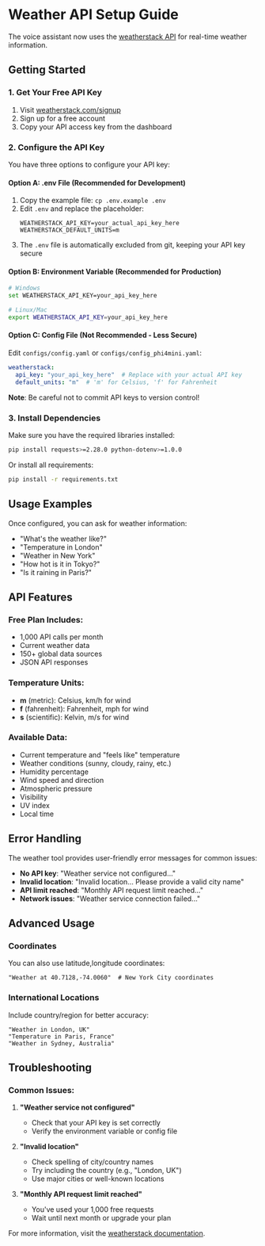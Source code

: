 # Weather API Setup Guide

The voice assistant now uses the [weatherstack API](https://weatherstack.com/documentation) for real-time weather information.

## Getting Started

### 1. Get Your Free API Key

1. Visit [weatherstack.com/signup](https://weatherstack.com/signup)
2. Sign up for a free account
3. Copy your API access key from the dashboard

### 2. Configure the API Key

You have three options to configure your API key:

#### Option A: .env File (Recommended for Development)
1. Copy the example file: `cp .env.example .env`
2. Edit `.env` and replace the placeholder:
   ```
   WEATHERSTACK_API_KEY=your_actual_api_key_here
   WEATHERSTACK_DEFAULT_UNITS=m
   ```
3. The `.env` file is automatically excluded from git, keeping your API key secure

#### Option B: Environment Variable (Recommended for Production)
```bash
# Windows
set WEATHERSTACK_API_KEY=your_api_key_here

# Linux/Mac
export WEATHERSTACK_API_KEY=your_api_key_here
```

#### Option C: Config File (Not Recommended - Less Secure)
Edit `configs/config.yaml` or `configs/config_phi4mini.yaml`:
```yaml
weatherstack:
  api_key: "your_api_key_here"  # Replace with your actual API key
  default_units: "m"  # 'm' for Celsius, 'f' for Fahrenheit
```
**Note**: Be careful not to commit API keys to version control!

### 3. Install Dependencies

Make sure you have the required libraries installed:
```bash
pip install requests>=2.28.0 python-dotenv>=1.0.0
```

Or install all requirements:
```bash
pip install -r requirements.txt
```

## Usage Examples

Once configured, you can ask for weather information:

- "What's the weather like?"
- "Temperature in London"
- "Weather in New York"
- "How hot is it in Tokyo?"
- "Is it raining in Paris?"

## API Features

### Free Plan Includes:
- 1,000 API calls per month
- Current weather data
- 150+ global data sources
- JSON API responses

### Temperature Units:
- **m** (metric): Celsius, km/h for wind
- **f** (fahrenheit): Fahrenheit, mph for wind  
- **s** (scientific): Kelvin, m/s for wind

### Available Data:
- Current temperature and "feels like" temperature
- Weather conditions (sunny, cloudy, rainy, etc.)
- Humidity percentage
- Wind speed and direction
- Atmospheric pressure
- Visibility
- UV index
- Local time

## Error Handling

The weather tool provides user-friendly error messages for common issues:

- **No API key**: "Weather service not configured..."
- **Invalid location**: "Invalid location... Please provide a valid city name"
- **API limit reached**: "Monthly API request limit reached..."
- **Network issues**: "Weather service connection failed..."

## Advanced Usage

### Coordinates
You can also use latitude,longitude coordinates:
```
"Weather at 40.7128,-74.0060"  # New York City coordinates
```

### International Locations
Include country/region for better accuracy:
```
"Weather in London, UK"
"Temperature in Paris, France" 
"Weather in Sydney, Australia"
```

## Troubleshooting

### Common Issues:

1. **"Weather service not configured"**
   - Check that your API key is set correctly
   - Verify the environment variable or config file

2. **"Invalid location"**
   - Check spelling of city/country names
   - Try including the country (e.g., "London, UK")
   - Use major cities or well-known locations

3. **"Monthly API request limit reached"**
   - You've used your 1,000 free requests
   - Wait until next month or upgrade your plan

For more information, visit the [weatherstack documentation](https://weatherstack.com/documentation). 